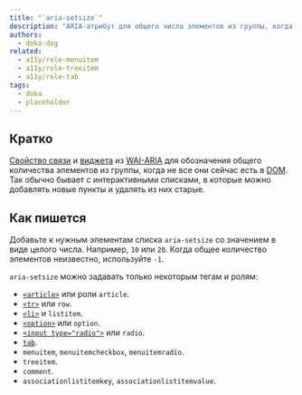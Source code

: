 ```yaml
---
title: "`aria-setsize`"
description: "ARIA-атрибут для общего числа элементов из группы, когда не все они есть сейчас на странице."
authors:
  - doka-dog
related:
  - a11y/role-menuitem
  - a11y/role-treeitem
  - a11y/role-tab
tags:
  - doka
  - placeholder
---
```


## Кратко

[Свойство связи](/a11y/aria-attrs/#atributy-svyazi) и [виджета](/a11y/aria-attrs/#atributy-vidzhetov) из [WAI-ARIA](/a11y/aria-intro/#specifikaciya) для обозначения общего количества элементов из группы, когда не все они сейчас есть в [DOM](/js/dom/). Так обычно бывает с интерактивными списками, в которые можно добавлять новые пункты и удалять из них старые.

## Как пишется

Добавьте к нужным элементам списка `aria-setsize` со значением в виде целого числа. Например, `10` или `20`. Когда общее количество элементов неизвестно, используйте `-1`.

`aria-setsize` можно задавать только некоторым тегам и ролям:

- [`<article>`](/html/article/) или роли `article`.
- [`<tr>`](/html/tables/#tr) или `row`.
- [`<li>`](/html/li/) и `listitem`.
- [`<option>`](/html/option/) или `option`.
- [`<input type="radio">`](/html/input/#type) или `radio`.
- [`tab`](/a11y/role-tab/).
- `menuitem`, `menuitemcheckbox`, `menuitemradio`.
- `treeitem`.
- `comment`.
- `associationlistitemkey`, `associationlistitemvalue`.
